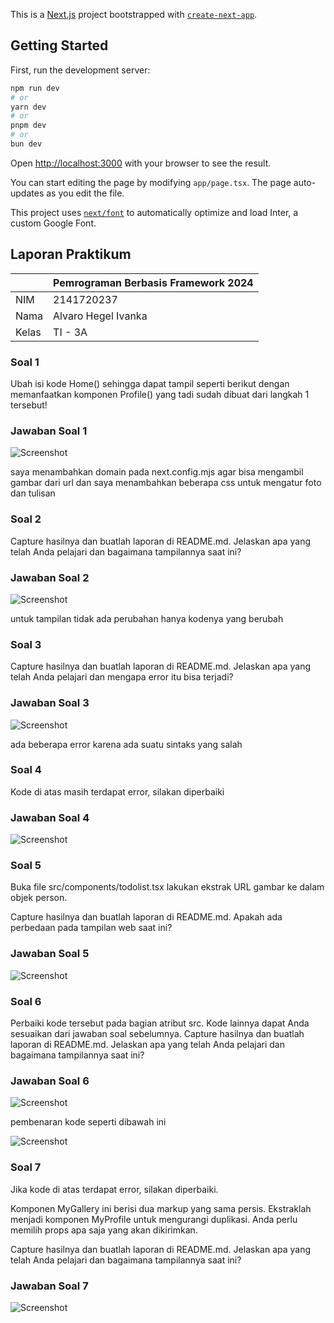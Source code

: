 This is a [Next.js](https://nextjs.org/) project bootstrapped with [`create-next-app`](https://github.com/vercel/next.js/tree/canary/packages/create-next-app).

## Getting Started

First, run the development server:

```bash
npm run dev
# or
yarn dev
# or
pnpm dev
# or
bun dev
```

Open [http://localhost:3000](http://localhost:3000) with your browser to see the result.

You can start editing the page by modifying `app/page.tsx`. The page auto-updates as you edit the file.

This project uses [`next/font`](https://nextjs.org/docs/basic-features/font-optimization) to automatically optimize and load Inter, a custom Google Font.

## Laporan Praktikum

|  | Pemrograman Berbasis Framework 2024 |
|--|--|
| NIM |  2141720237|
| Nama |  Alvaro Hegel Ivanka |
| Kelas | TI - 3A |


### Soal 1

Ubah isi kode Home() sehingga dapat tampil seperti berikut dengan memanfaatkan komponen Profile() yang tadi sudah dibuat dari langkah 1 tersebut!

### Jawaban Soal 1

![Screenshot](asset/01.png)

saya menambahkan domain pada next.config.mjs agar bisa mengambil gambar dari url dan saya menambahkan beberapa css untuk mengatur foto dan tulisan 

### Soal 2

Capture hasilnya dan buatlah laporan di README.md. Jelaskan apa yang telah Anda pelajari dan bagaimana tampilannya saat ini?

### Jawaban Soal 2

![Screenshot](asset/02.png)

untuk tampilan tidak ada perubahan hanya kodenya yang berubah 

### Soal 3

Capture hasilnya dan buatlah laporan di README.md. Jelaskan apa yang telah Anda pelajari dan mengapa error itu bisa terjadi?

### Jawaban Soal 3

![Screenshot](asset/03.png)

ada beberapa error karena ada suatu sintaks yang salah 

### Soal 4

Kode di atas masih terdapat error, silakan diperbaiki

### Jawaban Soal 4

![Screenshot](asset/04.png)

### Soal 5

Buka file src/components/todolist.tsx lakukan ekstrak URL gambar ke dalam objek person.

Capture hasilnya dan buatlah laporan di README.md. Apakah ada perbedaan pada tampilan web saat ini?

### Jawaban Soal 5

![Screenshot](asset/05.png)

### Soal 6

Perbaiki kode tersebut pada bagian atribut src. Kode lainnya dapat Anda sesuaikan dari jawaban soal sebelumnya. Capture hasilnya dan buatlah laporan di README.md. Jelaskan apa yang telah Anda pelajari dan bagaimana tampilannya saat ini?

### Jawaban Soal 6

![Screenshot](asset/06.png)

pembenaran kode seperti dibawah ini

![Screenshot](asset/6.png)

### Soal 7

Jika kode di atas terdapat error, silakan diperbaiki.

Komponen MyGallery ini berisi dua markup yang sama persis. Ekstraklah menjadi komponen MyProfile untuk mengurangi duplikasi. Anda perlu memilih props apa saja yang akan dikirimkan.

Capture hasilnya dan buatlah laporan di README.md. Jelaskan apa yang telah Anda pelajari dan bagaimana tampilannya saat ini?

### Jawaban Soal 7

![Screenshot](asset/07.png)




